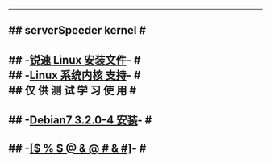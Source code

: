 -----------------------------   
#\#  serverSpeeder kernel  \#                           
-----------------------------                         
       
#\#  -[锐速  Linux 安装文件](https://github.com/0oVicero0/serverSpeeder_kernel/raw/master/apxfiles.tar.gz)-  \#       
#\#  -[Linux 系统内核  支持](https://github.com/0oVicero0/serverSpeeder_kernel/blob/master/SystemList.md)-  \#     
#\#  仅 供 测 试 学 习 使 用  \#        
-----------------------------   
#\#  -[Debian7 3.2.0-4 安装](https://github.com/0oVicero0/serverSpeeser_Install/blob/master/README.md)-  \#    
-----------------------------   
#\#  -[[$ % $ @ & @ # & #]](http://serverspeeder.azurewebsites.net)-  \#               
-----------------------------   

